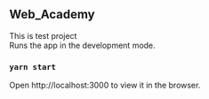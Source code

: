 ## Web_Academy
This is test project  
Runs the app in the development mode.
### `yarn start`
Open http://localhost:3000 to view it in the browser.
